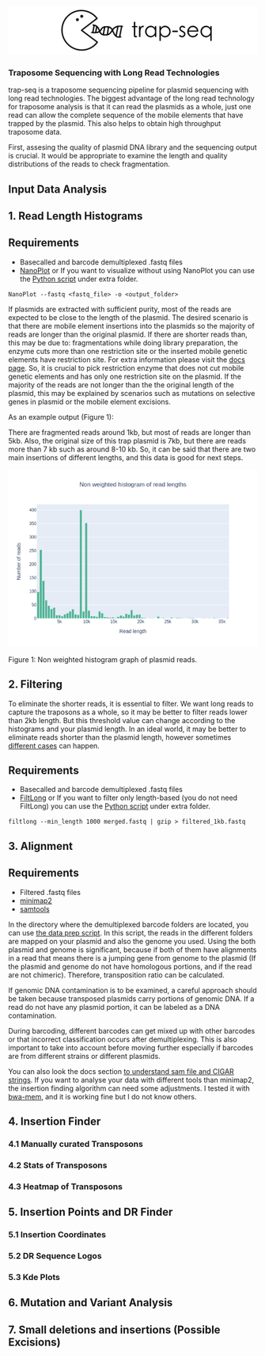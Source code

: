 ![example_output](/images/logov4.png)

### Traposome Sequencing with Long Read Technologies

trap-seq is a traposome sequencing pipeline for plasmid sequencing with long read technologies. The biggest advantage of the long read technology for traposome analysis is that it can read the plasmids as a whole, just one read can allow the complete sequence of the mobile elements  that have trapped by the plasmid. This also helps to obtain high throughput traposome data. 

First, assesing the quality of plasmid DNA library and the sequencing output is crucial. It would be appropriate to examine the length and quality distributions of the reads to check fragmentation.

## Input Data Analysis

## 1. Read Length Histograms

## Requirements
- Basecalled and barcode demultiplexed .fastq files
- [NanoPlot](https://github.com/wdecoster/NanoPlot) or If you want to visualize without using NanoPlot you can use the [Python script](/extra/00_read_histograms.py) under extra folder.

```
NanoPlot --fastq <fastq_file> -o <output_folder>
```

If plasmids are extracted with sufficient purity, most of the reads are expected to be close to the length of the plasmid. The desired scenario is that there are mobile element insertions into the plasmids so the majority of reads are longer than the original plasmid. If there are shorter reads than, this may be due to: fragmentations while doing library preparation, the enzyme cuts more than one restriction site or the inserted mobile genetic elements have restriction site. For extra information please visit the [docs page](/docs#readme). So, it is crucial to pick restriction enzyme that does not cut mobile genetic elements and has only one restriction site on the plasmid. If the majority of the reads are not longer than the the original length of the plasmid, this may be explained by scenarios such as mutations on selective genes in plasmid or the mobile element excisions.

As an example output (Figure 1):

There are fragmented reads around 1kb, but most of reads are longer than 5kb. Also, the original size of this trap plasmid is 7kb, but there are reads more than 7 kb such as around 8-10 kb. So, it can be said that there are two main insertions of different lengths, and this data is good for next steps.

![example_output](/images/1_LengthHistogramv2.png)

Figure 1: Non weighted histogram graph of plasmid reads.

## 2. Filtering

To eliminate the shorter reads, it is essential to filter. We want long reads to capture the traposons as a whole, so it may be better to filter reads lower than 2kb length. But this threshold value can change according to the histograms and your plasmid length. In an ideal world, it may be better to eliminate reads shorter than the plasmid length, however sometimes [different cases](/docs#undesired-cases) can happen.

## Requirements
- Basecalled and barcode demultiplexed .fastq files
- [FiltLong](https://github.com/rrwick/Filtlong) or If you want to filter only length-based (you do not need FiltLong) you can use the [Python script](/extra/01_filtering_based_on_len.py) under extra folder.

```
filtlong --min_length 1000 merged.fastq | gzip > filtered_1kb.fastq

```

## 3. Alignment

## Requirements
- Filtered .fastq files
- [minimap2](https://github.com/lh3/minimap2)
- [samtools](https://github.com/samtools/samtools)

In the directory where the demultiplexed barcode folders are located, you can use [the data prep script](/scripts/01_data_prep.sh). In this script, the reads in the different folders are mapped on your plasmid and also the genome you used. Using the both plasmid and genome is significant, because if both of them have alignments in a read that means there is a jumping gene from genome to the plasmid (If the plasmid and genome do not have homologous portions, and if the read are not chimeric). Therefore, transposition ratio can be calculated.

If genomic DNA contamination is to be examined, a careful approach should be taken because transposed plasmids carry portions of genomic DNA. If a read do not have any plasmid portion, it can be labeled as a DNA contamination.

During barcoding, different barcodes can get mixed up with other barcodes or that incorrect classification occurs after demultiplexing. This is also important to take into account before moving further especially if barcodes are from different strains or different plasmids.

You can also look the docs section [to understand sam file and CIGAR strings](/docs#understanding-cigar-string). If you want to analyse your data with different tools than minimap2, the insertion finding algorithm can need some adjustments. I tested it with [bwa-mem](https://github.com/lh3/bwa), and it is working fine but I do not know others.


## 4. Insertion Finder

### 4.1 Manually curated Transposons


### 4.2 Stats of Transposons


### 4.3 Heatmap of Transposons


## 5. Insertion Points and DR Finder


### 5.1 Insertion Coordinates


### 5.2 DR Sequence Logos


### 5.3 Kde Plots 


## 6. Mutation and Variant Analysis 


## 7. Small deletions and insertions (Possible Excisions)












